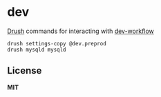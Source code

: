 # dev

[Drush](https://github.com/drush-ops/drush) commands for interacting with [dev-workflow](http://gitlab.simpledrupalcloud.com/simpledrupalcloud/dev-workflow/blob/master/README.md)

    drush settings-copy @dev.preprod
    drush mysqld mysqld

## License

**MIT**

